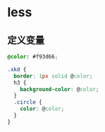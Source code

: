 # less

## 定义变量

```css
@color: #f93d66;

.xkd {
  border: 1px solid @color;
  h3 {
    background-color: @color;
  }
  .circle {
    color: @color;
  }
}
```

